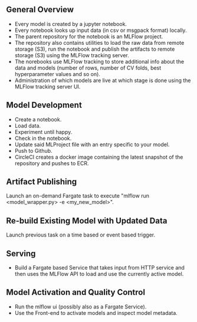 General Overview
----------------

- Every model is created by a jupyter notebook.
- Every notebook looks up input data (in csv or msgpack format) locally.
- The parent repository for the notebook is an MLFlow project.
- The repository also contains utilities to load the raw data from remote storage (S3), run the notebook 
    and publish the artifacts to remote storage (S3) using the MLFlow tracking server.
- The norebooks use MLFlow tracking to store additional info about the data and models 
    (number of rows, number of CV folds, best hyperparameter values and so on).
- Administration of which models are live at which stage is done using the MLFlow tracking server UI. 

Model Development
-----------------
- Create a notebook.
- Load data.
- Experiment until happy.
- Check in the notebook.
- Update said MLProject file with an entry specific to your model.
- Push to Github.
- CircleCI creates a docker image containing the latest snapshot of the repository and pushes to ECR.

Artifact Publishing
-------------------

Launch an on-demand Fargate task to execute "mlflow run <model_wrapper.py> -e <my_new_model>".


Re-build Existing Model with Updated Data
-----------------------------------------

Launch previous task on a time based or event based trigger.

Serving
-------

- Build a Fargate based Service that takes input from HTTP service and then uses the MLFlow API to load and use the currently active model.

Model Activation and Quality Control
------------------------------------

- Run the mlflow ui (possibly also as a Fargate Service).
- Use the Front-end to activate models and inspect model metadata.
